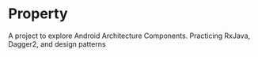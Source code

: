 # Property
A project to explore Android Architecture Components. Practicing RxJava, Dagger2, and design patterns
